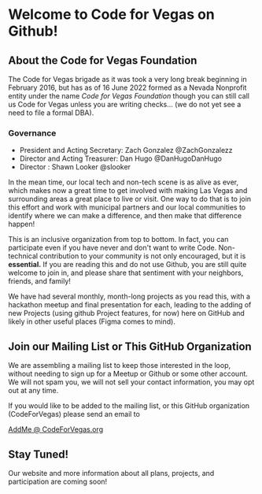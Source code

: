 # Welcome to Code for Vegas on Github!

## About the Code for Vegas Foundation

The Code for Vegas brigade as it was took a very long break beginning in
February 2016, but has as of 16 June 2022 formed as a Nevada Nonprofit
entity under the name *Code for Vegas Foundation* though you can still
call us Code for Vegas unless you are writing checks... (we do not yet
see a need to file a formal DBA).

### Governance

* President and Acting Secretary: Zach Gonzalez @ZachGonzalezz
* Director and Acting Treasurer: Dan Hugo @DanHugoDanHugo
* Director : Shawn Looker @slooker

In the mean time, our local tech and non-tech scene is as alive as
ever, which makes now a great time to get involved with making Las
Vegas and surrounding areas a great place to live or visit. One way to
do that is to join this effort and work with municipal partners and
our local communities to identify where we can make a difference, and
then make that difference happen!

This is an inclusive organization from top to bottom. In fact, you can
participate even if you have never and don't want to write Code.
Non-technical contribution to your community is not only encouraged,
but it is **essential.** If you are reading this and do not use
Github, you are still quite welcome to join in, and please share that
sentiment with your neighbors, friends, and family!

We have had several monthly, month-long projects as you read this, 
with a hackathon meetup and final presentation for each, leading to
the adding of new Projects (using github Project features, for now)
here on GitHub and likely in other useful places (Figma comes to mind).

## Join our Mailing List or This GitHub Organization

We are assembling a mailing list to keep those interested in the loop,
without needing to sign up for a Meetup or Github or some other
account. We will not spam you, we will not sell your contact
information, you may opt out at any time.

If you would like to be added to the mailing list, or this GitHub
organization (CodeForVegas) please send an email to

[AddMe @ CodeForVegas.org](mailto:addme@codeforvegas.org)

## Stay Tuned!

Our website and more information about all plans, projects, and
participation are coming soon!
